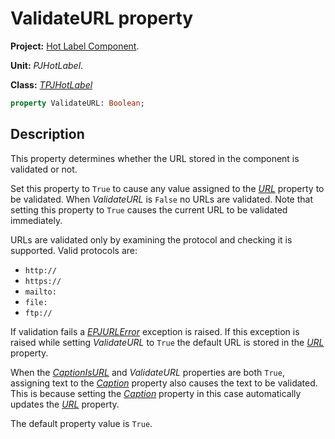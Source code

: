 # ValidateURL property

**Project:** [Hot Label Component](../API.md).

**Unit:** _PJHotLabel_.

**Class:** _[TPJHotLabel](../API/TPJHotLabel.md)_

```pascal
property ValidateURL: Boolean;
```

## Description

This property determines whether the URL stored in the component is validated or not.

Set this property to `True` to cause any value assigned to the _[URL](../API/TPJHotLabel-URL.md)_ property to be validated. When _ValidateURL_ is `False` no URLs are validated. Note that setting this property to `True` causes the current URL to be validated immediately.

URLs are validated only by examining the protocol and checking it is supported. Valid protocols are:

  * `http://`
  * `https://`
  * `mailto:`
  * `file:`
  * `ftp://`

If validation fails a _[EPJURLError](../API/EPJURLError.md)_ exception is raised. If this exception is raised while setting _ValidateURL_ to `True` the default URL is stored in the _[URL](../API/TPJHotLabel-URL.md)_ property.

When the _[CaptionIsURL](../API/TPJHotLabel-CaptionIsURL.md)_ and _ValidateURL_ properties are both `True`, assigning text to the _[Caption](../API/TPJHotLabel-Caption.md)_ property also causes the text to be validated. This is because setting the _[Caption](../API/TPJHotLabel-Caption.md)_ property in this case automatically updates the _[URL](../API/TPJHotLabel-URL.md)_ property.

The default property value is `True`.
